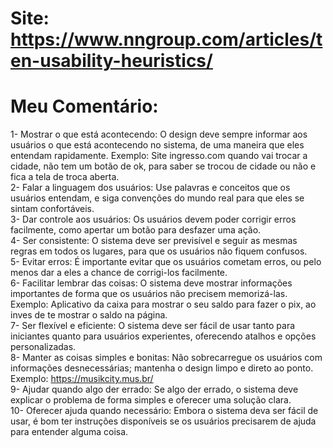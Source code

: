 # Site: https://www.nngroup.com/articles/ten-usability-heuristics/

# Meu Comentário:
1- Mostrar o que está acontecendo: O design deve sempre informar aos usuários o que está acontecendo no sistema, de uma maneira que eles entendam rapidamente. Exemplo: Site ingresso.com quando vai trocar a cidade, não tem um botão de ok, para saber se trocou de cidade ou não e fica a tela de troca aberta. <br>
2- Falar a linguagem dos usuários: Use palavras e conceitos que os usuários entendam, e siga convenções do mundo real para que eles se sintam confortáveis. <br>
3- Dar controle aos usuários: Os usuários devem poder corrigir erros facilmente, como apertar um botão para desfazer uma ação. <br>
4- Ser consistente: O sistema deve ser previsível e seguir as mesmas regras em todos os lugares, para que os usuários não fiquem confusos. <br>
5- Evitar erros: É importante evitar que os usuários cometam erros, ou pelo menos dar a eles a chance de corrigi-los facilmente. <br>
6- Facilitar lembrar das coisas: O sistema deve mostrar informações importantes de forma que os usuários não precisem memorizá-las. Exemplo: Aplicativo da caixa para mostrar o seu saldo para fazer o pix, ao inves de te mostrar o saldo na página. <br>
7- Ser flexível e eficiente: O sistema deve ser fácil de usar tanto para iniciantes quanto para usuários experientes, oferecendo atalhos e opções personalizadas. <br>
8- Manter as coisas simples e bonitas: Não sobrecarregue os usuários com informações desnecessárias; mantenha o design limpo e direto ao ponto. Exemplo: https://musikcity.mus.br/ <br>
9- Ajudar quando algo der errado: Se algo der errado, o sistema deve explicar o problema de forma simples e oferecer uma solução clara. <br>
10- Oferecer ajuda quando necessário: Embora o sistema deva ser fácil de usar, é bom ter instruções disponíveis se os usuários precisarem de ajuda para entender alguma coisa. <br>